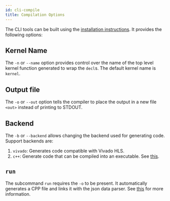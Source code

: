 ```yaml
---
id: cli-compile
title: Compilation Options
---
```


The CLI tools can be built using the [installation instructions](install.md#use-it).
It provides the following options:

## Kernel Name

The `-n` or `--name` option provides control over the name of the top level
kernel function generated to wrap the `decl`s. The default kernel name is
`kernel`.

## Output file

The `-o` or `--out` option tells the compiler to place the output in a new
file `<out>` instead of printing to STDOUT.

## Backend

The `-b` or `--backend` allows changing the backend used for generating code.
Support backends are:

1. `vivado`: Generates code compatible with Vivado HLS.
2. `c++`: Generate code that can be compiled into an executable. See [this](cpp-runnable.md).

## `run`

The subcommand `run` requires the `-o` to be present. It automatically generates
a CPP file and links it with the json data parser. See [this](cpp-runnable.md)
for more information.
